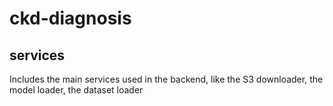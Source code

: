 # ckd-diagnosis #

## services ##
Includes the main services used in the backend, like the S3 downloader, the model loader, the dataset loader
